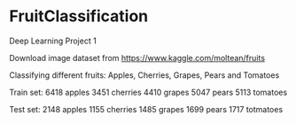# FruitClassification

Deep Learning Project 1

Download image dataset from https://www.kaggle.com/moltean/fruits

Classifying different fruits: Apples, Cherries, Grapes, Pears and Tomatoes

Train set:
6418 apples
3451 cherries
4410 grapes
5047 pears
5113 tomatoes

Test set:
2148 apples
1155 cherries
1485 grapes
1699 pears
1717 totmatoes
